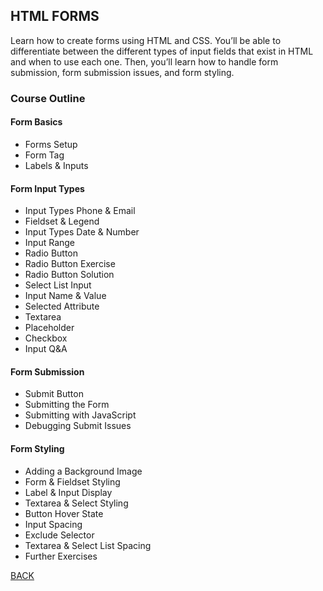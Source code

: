 ## HTML FORMS
Learn how to create forms using HTML and CSS. You’ll be able to differentiate between the different types of input fields that exist in HTML and when to use each one. Then, you’ll learn how to handle form submission, form submission issues, and form styling.

### Course Outline
#### Form Basics
- Forms Setup
- Form Tag
- Labels & Inputs

#### Form Input Types
- Input Types Phone & Email
- Fieldset & Legend
- Input Types Date & Number
- Input Range
- Radio Button
- Radio Button Exercise
- Radio Button Solution
- Select List Input
- Input Name & Value
- Selected Attribute
- Textarea
- Placeholder
- Checkbox
- Input Q&A

#### Form Submission
- Submit Button
- Submitting the Form
- Submitting with JavaScript
- Debugging Submit Issues

#### Form Styling
- Adding a Background Image
- Form & Fieldset Styling
- Label & Input Display
- Textarea & Select Styling
- Button Hover State
- Input Spacing
- Exclude Selector
- Textarea & Select List Spacing
- Further Exercises

[BACK](./README.md)